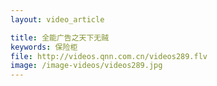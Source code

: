 ```yaml
---
layout: video_article

title: 全能广告之天下无贼
keywords: 保险柜
file: http://videos.qnn.com.cn/videos289.flv
image: /image-videos/videos289.jpg
---
```

